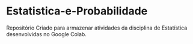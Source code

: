 # Estatistica-e-Probabilidade
Repositório Criado para armazenar atividades da disciplina de Estatística desenvolvidas no Google Colab.
